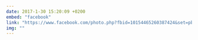 ```yaml
---
date: 2017-1-30 15:20:09 +0200
embed: "facebook"
link: "https://www.facebook.com/photo.php?fbid=10154465260387424&set=pb.502032423.-2207520000.1491386818.&type=3&theater"
img: ""
---
```

